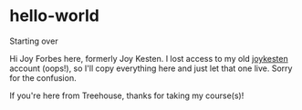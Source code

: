 # hello-world
Starting over

Hi Joy Forbes here, formerly Joy Kesten. I lost access to my old [joykesten](https://github.com/joykesten) account (oops!), so I'll copy everything here and just let that one live. Sorry for the confusion. 

If you're here from Treehouse, thanks for taking my course(s)!
